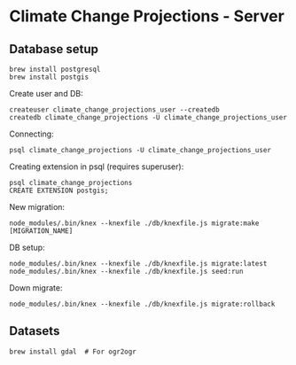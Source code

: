 # Climate Change Projections - Server

## Database setup

```
brew install postgresql
brew install postgis
```

Create user and DB:

```
createuser climate_change_projections_user --createdb
createdb climate_change_projections -U climate_change_projections_user
```

Connecting:

```
psql climate_change_projections -U climate_change_projections_user
```

Creating extension in psql (requires superuser):

```
psql climate_change_projections
CREATE EXTENSION postgis;
```

New migration:

```
node_modules/.bin/knex --knexfile ./db/knexfile.js migrate:make [MIGRATION_NAME]
```

DB setup:

```
node_modules/.bin/knex --knexfile ./db/knexfile.js migrate:latest
node_modules/.bin/knex --knexfile ./db/knexfile.js seed:run
```

Down migrate:

```
node_modules/.bin/knex --knexfile ./db/knexfile.js migrate:rollback
```


## Datasets

```
brew install gdal  # For ogr2ogr
```
